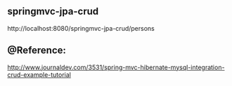 springmvc-jpa-crud
--------------------

http://localhost:8080/springmvc-jpa-crud/persons

@Reference:
-------------
http://www.journaldev.com/3531/spring-mvc-hibernate-mysql-integration-crud-example-tutorial